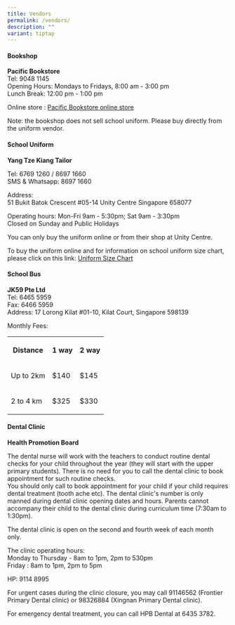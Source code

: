 ```yaml
---
title: Vendors
permalink: /vendors/
description: ""
variant: tiptap
---
```

<h4>Bookshop</h4>
<p><strong>Pacific Bookstore</strong> 
<br>Tel: 9048 1145
<br>Opening Hours: Mondays to Fridays, 8:00 am - 3:00 pm
<br>Lunch Break: 12:00 pm - 1:00 pm</p>
<p>Online store : <a href="https://www.pacificbookstores.com/" rel="noopener noreferrer nofollow" target="_blank">Pacific Bookstore online store</a>
</p>
<p>Note: the bookshop does not sell school uniform. Please buy directly from
the uniform vendor.</p>
<h4>School Uniform</h4>
<p><strong>Yang Tze Kiang Tailor</strong>
</p>
<p>Tel: 6769 1260 / 8697 1660
<br>SMS &amp; Whatsapp: 8697 1660</p>
<p>Address:
<br>51 Bukit Batok Crescent #05-14 Unity Centre&nbsp;Singapore 658077</p>
<p>Operating hours: Mon-Fri 9am - 5:30pm; Sat 9am - 3:30pm
<br>Closed on Sunday and Public Holidays</p>
<p>You can only buy the uniform online or from their shop at Unity Centre.</p>
<p>To buy the uniform online and for information on school uniform size chart,
please click on this link: <a href="https://www.yangtzekiang.com.sg/eshop/size-chart/" rel="noopener noreferrer nofollow" target="_blank">Uniform Size Chart</a>
</p>
<h4>School Bus</h4>
<p><strong>JK59 Pte Ltd</strong> 
<br>Tel: 6465 5959
<br>Fax: 6466 5959
<br>Address: 17 Lorong Kilat #01-10, Kilat Court, Singapore 598139</p>
<p>Monthly Fees:</p>
<table style="minWidth: 75px">
<colgroup>
<col>
<col>
<col>
</colgroup>
<tbody>
<tr>
<th rowspan="1" colspan="1">
<p>Distance</p>
</th>
<th rowspan="1" colspan="1">
<p>1 way</p>
</th>
<th rowspan="1" colspan="1">
<p>2 way</p>
</th>
</tr>
<tr>
<td rowspan="1" colspan="1">
<p>Up to 2km</p>
</td>
<td rowspan="1" colspan="1">
<p>$140</p>
</td>
<td rowspan="1" colspan="1">
<p>$145</p>
</td>
</tr>
<tr>
<td rowspan="1" colspan="1">
<p>2 to 4 km</p>
</td>
<td rowspan="1" colspan="1">
<p>$325</p>
</td>
<td rowspan="1" colspan="1">
<p>$330</p>
</td>
</tr>
</tbody>
</table>
<h4>Dental Clinic</h4>
<p><strong>Health Promotion Board</strong> 
<br>
</p>
<p>The dental nurse will work with the teachers to conduct routine dental
checks for your child throughout the year (they will start with the upper
primary students). There is no need for you to call the dental clinic to
book appointment for such routine checks.
<br>You should only call to book appointment for your child if your child
requires dental treatment (tooth ache etc). The dental clinic's number
is only manned during dental clinic opening dates and hours. Parents cannot
accompany their child to the dental clinic during curriculum time (7:30am
to 1:30pm).
<br>
</p>
<p>The dental clinic is open on the second and fourth week of each month
only.</p>
<p>The clinic operating hours:
<br>Monday to Thursday - 8am to 1pm, 2pm to 530pm
<br>Friday : 8am to 1pm, 2pm to 5pm</p>
<p>HP: 9114 8995
<br>
</p>
<p>For urgent cases during the clinic closure, you may call 91146562 (Frontier
Primary Dental clinic) or 98326884 (Xingnan Primary Dental clinic).</p>
<p>For emergency dental treatment, you can call HPB Dental at 6435 3782.</p>